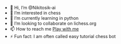 - 👋 Hi, I’m @Nikitosik-ai
- 👀 I’m interested in chess
- 🌱 I’m currently learning in python
- 💞️ I’m looking to collaborate on lichess.org
- 📫 How to reach me [Play with me](https://lichess.org/@/Nikitosik-ai)
- ⚡ Fun fact: I am often called easy tutorial chess bot

<!---
Nikitosik-ai/Nikitosik-ai is a ✨ special ✨ repository because its `README.md` (this file) appears on your GitHub profile.
You can click the Preview link to take a look at your changes.
--->
